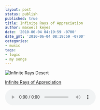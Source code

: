 ```yaml
---
layout: post
status: publish
published: true
title: Infinite Rays of Appreciation
author: maxwell keyes
date: '2010-06-04 04:19:59 -0700'
date_gmt: '2010-06-04 08:19:59 -0700'
categories:
- music
tags:
- logic
- my songs
---
```


![Infinite Rays Desert](http://assets.redconfetti.com/images/posts/infinite-rays-desert.jpg "Underground Bomb")

[Infinite Rays of Appreciation](http://assets.redconfetti.com/mp3/misc/infinite-rays-appreciation-june3-2010.mp3)

<audio controls>
  <source src="http://assets.redconfetti.com/mp3/misc/infinite-rays-appreciation-june3-2010.mp3" type="audio/mpeg">
Your browser does not support the audio element.
</audio>